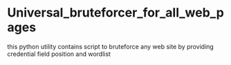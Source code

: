 # Universal_bruteforcer_for_all_web_pages
 this python utility contains script to bruteforce any web site by providing credential field position and wordlist

